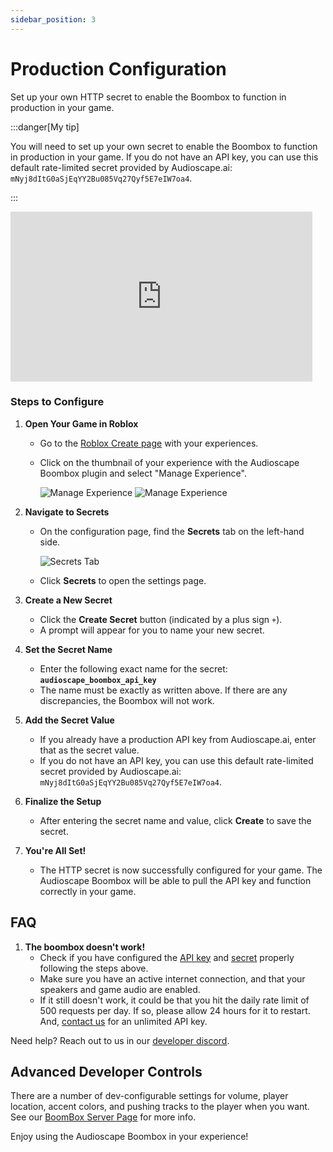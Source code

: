 ```yaml
---
sidebar_position: 3
---
```


# Production Configuration

Set up your own HTTP secret to enable the Boombox to function in production in your game.

:::danger[My tip]

You will need to set up your own secret to enable the Boombox to function in production in your game. If you do not have an API key, you can use this default rate-limited secret provided by Audioscape.ai: `mNyj8dItG0aSjEqYY2Bu085Vq27Qyf5E7eIW7oa4`.

:::

<!-- Developer API Secret: `mNyj8dItG0aSjEqYY2Bu085Vq27Qyf5E7eIW7oa4` -->

<iframe width="483" height="272" src="https://www.youtube.com/embed/XdRR_sPp5h0" title="Plugin Secret configuration for the free Audioscape Roblox Boombox plugin" frameborder="0" allow="accelerometer; autoplay; clipboard-write; encrypted-media; gyroscope; picture-in-picture; web-share" referrerpolicy="strict-origin-when-cross-origin" allowfullscreen></iframe>

### Steps to Configure

1. **Open Your Game in Roblox**

   - Go to the [Roblox Create page](https://create.roblox.com) with your experiences.
   - Click on the thumbnail of your experience with the Audioscape Boombox plugin and select "Manage Experience".

     ![Manage Experience](https://github.com/user-attachments/assets/11a05556-4114-451a-ad3f-94efbe77fa79) ![Manage Experience](https://github.com/user-attachments/assets/422a2cce-107d-40c7-89ba-b6aef8d400b5)

2. **Navigate to Secrets**

   - On the configuration page, find the **Secrets** tab on the left-hand side.

     ![Secrets Tab](https://github.com/user-attachments/assets/c601ab69-d5d3-4e61-884a-24e944ded009)

   - Click **Secrets** to open the settings page.

3. **Create a New Secret**

   - Click the **Create Secret** button (indicated by a plus sign `+`).
   - A prompt will appear for you to name your new secret.

4. **Set the Secret Name**

   - Enter the following exact name for the secret:  
     **`audioscape_boombox_api_key`**
   - The name must be exactly as written above. If there are any discrepancies, the Boombox will not work.

5. **Add the Secret Value**

   - If you already have a production API key from Audioscape.ai, enter that as the secret value.
   - If you do not have an API key, you can use this default rate-limited secret provided by Audioscape.ai: `mNyj8dItG0aSjEqYY2Bu085Vq27Qyf5E7eIW7oa4`.

6. **Finalize the Setup**

   - After entering the secret name and value, click **Create** to save the secret.

7. **You're All Set!**
   - The HTTP secret is now successfully configured for your game. The Audioscape Boombox will be able to pull the API key and function correctly in your game.

## FAQ

1. **The boombox doesn't work!**
   - Check if you have configured the [API key](/docs/production-configuration) and [secret](#production-configuration) properly following the steps above.
   - Make sure you have an active internet connection, and that your speakers and game audio are enabled.
   - If it still doesn't work, it could be that you hit the daily rate limit of 500 requests per day. If so, please allow 24 hours for it to restart. And, [contact us](https://discord.gg/MShtx9aaHh) for an unlimited API key.

Need help? Reach out to us in our [developer discord](https://discord.gg/MShtx9aaHh).

## Advanced Developer Controls

There are a number of dev-configurable settings for volume, player location, accent colors, and pushing tracks to the player when you want. See our [BoomBox Server Page](/docs/usage/boombox-server#requiring) for more info.

Enjoy using the Audioscape Boombox in your experience!
